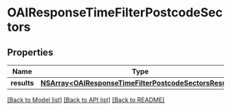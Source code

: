 # OAIResponseTimeFilterPostcodeSectors

## Properties
Name | Type | Description | Notes
------------ | ------------- | ------------- | -------------
**results** | [**NSArray&lt;OAIResponseTimeFilterPostcodeSectorsResult&gt;***](OAIResponseTimeFilterPostcodeSectorsResult.md) |  | 

[[Back to Model list]](../README.md#documentation-for-models) [[Back to API list]](../README.md#documentation-for-api-endpoints) [[Back to README]](../README.md)


